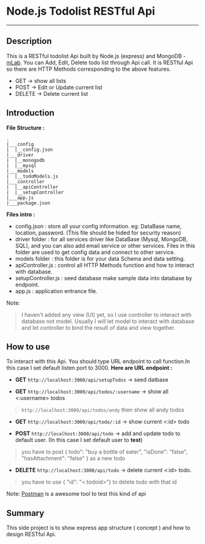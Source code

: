 # Node.js Todolist  RESTful Api
------
## Description
This is a RESTful todolist Api built by Node.js (express) and MongoDB - [mLab](https://mlab.com/).
You can Add, Edit, Delete todo list through Api call.
It is RESTful Api so there are HTTP Methods corresponding to the above features.
* GET -> show all lists
* POST -> Edit or Update current list
* DELETE ->  Delete current list

## Introduction
**File Structure :**
```
.
|___config
|  |__config.json
|___driver
|  |__monogodb
|  |__mysql
|___models
|  |__todoModels.js
|___controller
|  |__apiController
|  |__setupController
|___app.js
|___package.json
```
**Files intro :**
* config.json : store all your config information. eg: DataBase name, location, password. (This file should be hided for security reason)
* driver folder : for all services driver like DataBase (Mysql, MongoDB, SQL), and you can also add email service or other services. Files in this folder are used to get config data and connect to other service.
* models folder : this folder is for your data Schema and data setting.
* apiController.js : control all HTTP Methods function and how to interact with database.
* setupController.js : seed database make sample data into database by endpoint.
* app.js : application entrance file.

Note:
> I haven't added any view (UI) yet, so I use controller to interact with database not model.
> Usually I will let model to interact with database and let controller to bind the result of data and view together.

## How to use ##
To interact with this Api. You should type URL endpoint to call function.In this case I set default listen port to 3000.
**Here are URL endpoint :**
* **GET** ```http://localhost:3000/api/setupTodos```  -> seed datbase

* **GET** ```http://localhost:3000/api/todos/:username```  -> show all <:username> todos
> ```http://localhost:3000/api/todos/andy``` then show all andy todos

* **GET** ```http://localhost:3000/api/todo/:id```  -> show current <:id> todo

* **POST** ```http://localhost:3000/api/todo```  -> add and update todo to default user. (In this case I set default user to **test**)
> you have to post { todo": "buy a bottle of eater",
    "isDone": "false",
    "hasAttachment": "false" } as a new todo

* **DELETE** ```http://localhost:3000/api/todo```  -> delete current <:id> todo.
> you have to use { "id": "<:todoid>"} to delete todo with that id

Note: [Postman](https://www.getpostman.com/) is a awesome tool to test this kind of api

## Summary ##
This side project is to show express app structure ( concept ) and how to design RESTful Api.
